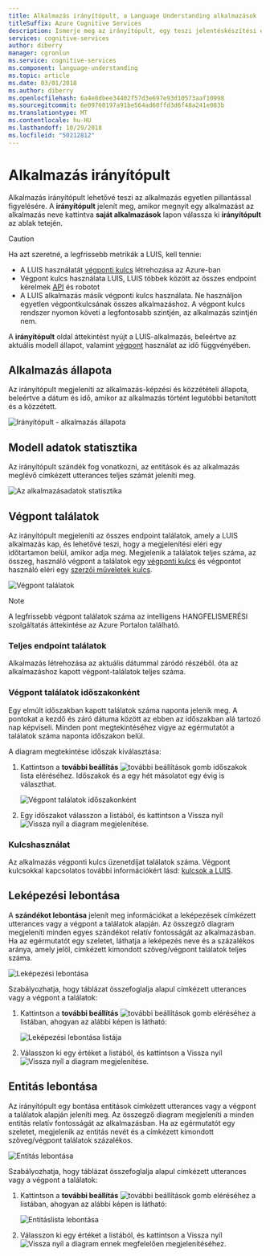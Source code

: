 ```yaml
---
title: Alkalmazás irányítópult, a Language Understanding alkalmazások
titleSuffix: Azure Cognitive Services
description: Ismerje meg az irányítópult, egy teszi jelentéskészítési eszköz, amely lehetővé teszi, hogy egyetlen pillantással alkalmazások figyelése.
services: cognitive-services
author: diberry
manager: cgronlun
ms.service: cognitive-services
ms.component: language-understanding
ms.topic: article
ms.date: 03/01/2018
ms.author: diberry
ms.openlocfilehash: 6a4e8dbee34402f57d3e697e93d10573aaf10998
ms.sourcegitcommit: 6e09760197a91be564ad60ffd3d6f48a241e083b
ms.translationtype: MT
ms.contentlocale: hu-HU
ms.lasthandoff: 10/29/2018
ms.locfileid: "50212812"
---
```

# <a name="application-dashboard"></a>Alkalmazás irányítópult
Alkalmazás irányítópult lehetővé teszi az alkalmazás egyetlen pillantással figyelésére. A **irányítópult** jelenít meg, amikor megnyit egy alkalmazást az alkalmazás neve kattintva **saját alkalmazások** lapon válassza ki **irányítópult** az ablak tetején. 

> [!CAUTION]
> Ha azt szeretné, a legfrissebb metrikák a LUIS, kell tennie:
> * A LUIS használatát [végponti kulcs](luis-how-to-azure-subscription.md) létrehozása az Azure-ban
> * Végpont kulcs használata LUIS, LUIS többek között az összes endpoint kérelmek [API](https://aka.ms/luis-endpoint-apis) és robotot
> * A LUIS alkalmazás másik végponti kulcs használata. Ne használjon egyetlen végpontkulcsának összes alkalmazáshoz. A végpont kulcs rendszer nyomon követi a legfontosabb szintjén, az alkalmazás szintjén nem.  

A **irányítópult** oldal áttekintést nyújt a LUIS-alkalmazás, beleértve az aktuális modell állapot, valamint [végpont](luis-glossary.md#endpoint) használat az idő függvényében. <!--The following image shows the **Dashboard** page.-->

<!-- TBD: Get a working screen shot
![The Dashboard](./media/luis-how-to-use-dashboard/dashboard.png)
-->

<!-- TBD: IS THIS STILL TRUE?
At the top of the **Dashboard** page, a contextual notification bar constantly displays notifications to update you on the required or recommended actions appropriate for the current state of your app. It also provides useful tips and alerts as needed. A detailed description of the data reported on the **Dashboard** page follows.
-->
  
## <a name="app-status"></a>Alkalmazás állapota
Az irányítópult megjeleníti az alkalmazás-képzési és közzétételi állapota, beleértve a dátum és idő, amikor az alkalmazás történt legutóbbi betanított és a közzétett.  

![Irányítópult - alkalmazás állapota](./media/luis-how-to-use-dashboard/app-state.png)

## <a name="model-data-statistics"></a>Modell adatok statisztika
Az irányítópult szándék fog vonatkozni, az entitások és az alkalmazás meglévő címkézett utterances teljes számát jeleníti meg. 

![Az alkalmazásadatok statisztika](./media/luis-how-to-use-dashboard/app-model-count.png)

## <a name="endpoint-hits"></a>Végpont találatok
Az irányítópult megjeleníti az összes endpoint találatok, amely a LUIS alkalmazás kap, és lehetővé teszi, hogy a megjelenítési eléri egy időtartamon belül, amikor adja meg. Megjelenik a találatok teljes száma, az összeg, használó végpont a találatok egy [végponti kulcs](./luis-concept-keys.md#endpoint-key) és végpontot használó eléri egy [szerzői műveletek kulcs](./luis-concept-keys.md#authoring-key).

<!-- TBD: this image is old but I don't have a new one based on usage -->
![Végpont találatok](./media/luis-how-to-use-dashboard/dashboard-endpointhits.png)

> [!NOTE] 
> A legfrissebb végpont találatok száma az intelligens HANGFELISMERÉSI szolgáltatás áttekintése az Azure Portalon található. 
 
### <a name="total-endpoint-hits"></a>Teljes endpoint találatok
Alkalmazás létrehozása az aktuális dátummal záródó részéből. óta az alkalmazáshoz kapott végpont-találatok teljes száma.

### <a name="endpoint-hits-per-period"></a>Végpont találatok időszakonként
Egy elmúlt időszakban kapott találatok száma naponta jelenik meg. A pontokat a kezdő és záró dátuma között az ebben az időszakban alá tartozó nap képviseli. Minden pont megtekintéséhez vigye az egérmutatót a találatok száma naponta időszakon belül. 

A diagram megtekintése időszak kiválasztása:
 
1. Kattintson a **további beállítás** ![további beállítások gomb](./media/luis-how-to-use-dashboard/Dashboard-Settings-btn.png) időszakok lista eléréséhez. Időszakok és a egy hét másolatot egy évig is választhat. 

    ![Végpont találatok időszakonként](./media/luis-how-to-use-dashboard/timerange.png)

2. Egy időszakot válasszon a listából, és kattintson a Vissza nyíl ![Vissza nyíl](./media/luis-how-to-use-dashboard/Dashboard-backArrow.png) a diagram megjelenítése.

### <a name="key-usage"></a>Kulcshasználat
Az alkalmazás végponti kulcs üzenetdíjat találatok száma. Végpont kulcsokkal kapcsolatos további információkért lásd: [kulcsok a LUIS](luis-concept-keys.md). 
  
## <a name="intent-breakdown"></a>Leképezési lebontása
A **szándékot lebontása** jelenít meg információkat a leképezések címkézett utterances vagy a végpont a találatok alapján. Az összegző diagram megjeleníti minden egyes szándékot relatív fontosságát az alkalmazásban. Ha az egérmutatót egy szeletet, láthatja a leképezés neve és a százalékos aránya, amely jelöl, címkézett kimondott szöveg/végpont találatok teljes száma. 

![Leképezési lebontása](./media/luis-how-to-use-dashboard/intent-breakdown.png)

Szabályozhatja, hogy táblázat összefoglalja alapul címkézett utterances vagy a végpont a találatok:

1. Kattintson a **további beállítás** ![további beállítások gomb](./media/luis-how-to-use-dashboard/Dashboard-Settings-btn.png) eléréséhez a listában, ahogyan az alábbi képen is látható:

    ![Leképezési lebontása listája](./media/luis-how-to-use-dashboard/intent-breakdown-based-on.png)
2. Válasszon ki egy értéket a listából, és kattintson a Vissza nyíl ![Vissza nyíl](./media/luis-how-to-use-dashboard/Dashboard-backArrow.png) a diagram megjelenítése.

## <a name="entity-breakdown"></a>Entitás lebontása
Az irányítópult egy bontása entitások címkézett utterances vagy a végpont a találatok alapján jeleníti meg. Az összegző diagram megjeleníti a minden entitás relatív fontosságát az alkalmazásban. Ha az egérmutatót egy szeletet, megjelenik az entitás nevét és a címkézett kimondott szöveg/végpont találatok százalékos. 

![Entitás lebontása](./media/luis-how-to-use-dashboard/entity-breakdown.png)

Szabályozhatja, hogy táblázat összefoglalja alapul címkézett utterances vagy a végpont a találatok:

1. Kattintson a **további beállítás** ![további beállítások gomb](./media/luis-how-to-use-dashboard/Dashboard-Settings-btn.png) eléréséhez a listában, ahogyan az alábbi képen is látható:

    ![Entitáslista lebontása](./media/luis-how-to-use-dashboard/entity-breakdown-based-on.png)
2. Válasszon ki egy értéket a listából, és kattintson a Vissza nyíl ![Vissza nyíl](./media/luis-how-to-use-dashboard/Dashboard-backArrow.png) a diagram ennek megfelelően megjelenítéséhez.
